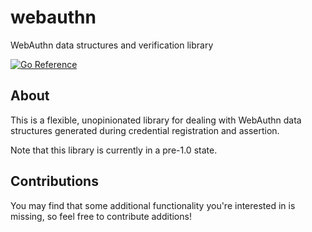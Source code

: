 # webauthn
WebAuthn data structures and verification library

[![Go Reference](https://pkg.go.dev/badge/github.com/ethanent/webauthn.svg)](https://pkg.go.dev/github.com/ethanent/webauthn)

## About

This is a flexible, unopinionated library for dealing with WebAuthn data
structures generated during credential registration and assertion.

Note that this library is currently in a pre-1.0 state.

## Contributions

You may find that some additional functionality you're interested in is
missing, so feel free to contribute additions!
